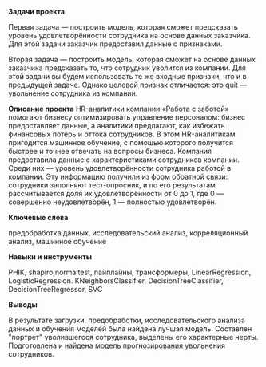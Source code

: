 **Задачи проекта**

Первая задача — построить модель, которая сможет предсказать уровень удовлетворённости сотрудника на основе данных заказчика. 
Для этой задачи заказчик предоставил данные с признаками.

Вторая задача — построить модель, которая сможет на основе данных заказчика предсказать то, что сотрудник уволится из компании.
Для этой задачи вы будем использовать те же входные признаки, что и в предыдущей задаче. Однако целевой признак отличается: это quit — увольнение сотрудника из компании.

**Описание проекта**
HR-аналитики компании «Работа с заботой» помогают бизнесу оптимизировать управление персоналом: бизнес предоставляет данные, а аналитики предлагают, как избежать финансовых потерь и оттока сотрудников. В этом HR-аналитикам пригодится машинное обучение, с помощью которого получится быстрее и точнее отвечать на вопросы бизнеса. Компания предоставила данные с характеристиками сотрудников компании. Среди них — уровень удовлетворённости сотрудника работой в компании. Эту информацию получили из форм обратной связи: сотрудники заполняют тест-опросник, и по его результатам рассчитывается доля их удовлетворённости от 0 до 1, где 0 — совершенно неудовлетворён, 1 — полностью удовлетворён.


**Ключевые слова**

предобработка данных, исследовательский анализ, корреляционный анализ, машинное обучение


**Навыки и инструменты**

PHIK, shapiro,normaltest, пайплайны, трансформеры, LinearRegression, LogisticRegression. KNeighborsClassifier, DecisionTreeClassifier, DecisionTreeRegressor, SVC

**Выводы**

В результате загрузки, предобработки, исследовательского анализа данных и обучения моделей была найдена лучшая модель.
Составлен "портрет" уволившегося сотрудника, выделены его характерные черты. Подготовлена и найдена модель прогнозирования увольнения сотрудников.
